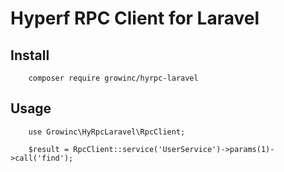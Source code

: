 # Hyperf RPC Client for Laravel


## Install

```
    composer require growinc/hyrpc-laravel
```


## Usage

```
    use Growinc\HyRpcLaravel\RpcClient;

    $result = RpcClient::service('UserService')->params(1)->call('find');

```

